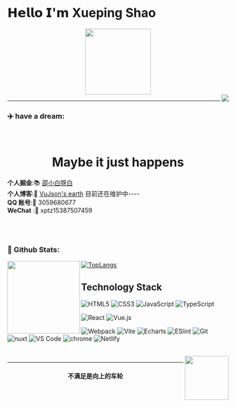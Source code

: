 # 𝗛𝗲𝗹𝗹𝗼 𝗜'𝗺 Xueping Shao 
<div align=center><img height="150"  src="https://s2.loli.net/2021/12/08/7fag4CkiItY9lzy.png"/></div>
<a href="https://count.getloli.com"><img align="right" src="https://count.getloli.com/get/@1024shao?theme=rule34"></a>
<hr/>


### ✈️ have a dream:
<br>
<h1 align=center>  Maybe it just happens</h1>

**个人掘金**:📚 [邵小白呀白](https://juejin.cn/user/210745713517950) 
<br>
**个人博客**:📝 [VuJson's earth](http://81.69.228.97:8090/) 目前还在维护中----
<br>
**QQ 账号**:📩 3059680677
<br>
**WeChat** :💬 xptz15387507459
<!-- 𝑰 ❤️ 𝑭𝒓𝒐𝒏𝒕-𝒆𝒏𝒅 𝑫𝒆𝒗𝒆𝒍𝒐𝒑𝒎𝒆𝒏𝒕!<br/> -->
<!-- :vulcan_salute: 𝑰 𝒑𝒖𝒕 𝒎𝒐𝒔𝒕𝒍𝒚 𝒐𝒇 𝒎𝒚 𝒇𝒐𝒄𝒖𝒔 𝒐𝒏 𝒘𝒆𝒃 𝒅𝒆𝒗𝒆𝒍𝒐𝒑𝒎𝒆𝒏𝒕 𝒘𝒊𝒕𝒉 𝑱𝒂𝒗𝒂𝑺𝒄𝒓𝒊𝒑𝒕, 𝒂𝒏𝒅 𝑰'𝒎 𝒂 𝑽𝒖𝒆.𝒋𝒔 𝒏𝒆𝒓𝒅.  -->
<br/>
<br/>


### 🌈 Github Stats:
<img align="left" height='165px' src="https://github-readme-stats.vercel.app/api?username=1024shao&bg_color=10,65db9f,338ed1&title_color=fff&text_color=fff">

 [![TopLangs](https://github-readme-stats.vercel.app/api/top-langs/?username=1024shao&layout=compact)](https://github.com/1024shao/github-readme-stats)
## Technology Stack

![HTML5](https://img.shields.io/badge/-HTML5-%23E44D27?style=flat-square&logo=html5&logoColor=ffffff)
![CSS3](https://img.shields.io/badge/-CSS3-%231572B6?style=flat-square&logo=css3)
![JavaScript](https://img.shields.io/badge/-JavaScript-%23F7DF1C?style=flat-square&logo=javascript&logoColor=000000&labelColor=%23F7DF1C&color=%23FFCE5A)
![TypeScript](https://img.shields.io/badge/-TypeScript-007ACC?style=flat-square&logo=typescript&logoColor=white)

![React](https://img.shields.io/badge/-React-%23282C34?style=flat-square&logo=react)
![Vue.js](https://img.shields.io/badge/-Vue.js-%232c3e50?style=flat-square&logo=vuedotjs)

![Webpack](https://img.shields.io/badge/-Webpack-%232C3A42?style=flat-square&logo=webpack)
![Vite](https://img.shields.io/badge/-Vite-%232C3A42?style=flat-square&logo=Vite)
![Echarts](https://img.shields.io/badge/-Echarts-%FF6384?style=flat-square&logo=chart.js)
![ESlint](https://img.shields.io/badge/-ESLint-%234B32C3?style=flat-square&logo=eslint)
![Git](https://img.shields.io/badge/-Git-%23F05032?style=flat-square&logo=git&logoColor=%23ffffff)
![nuxt](https://img.shields.io/badge/-Nuxt.js-%232C3A42?style=flat-square&logo=Nuxt.js)
![VS Code](https://img.shields.io/badge/-VSCode-%23007ACC?style=flat-square&logo=visual-studio-code)
![chrome](https://badgen.net/badge/icon/chrome?icon=chrome&label)
![Netlify](https://img.shields.io/badge/-Netlify-%2300C7B7?style=flat-square&logo=netlify&logoColor=ffffff)

<br>
<img align="right" height='100px' src="https://s2.loli.net/2021/12/08/915O6BF3eAyHdom.png">
<hr/>
<h4 align='center'>不满足是向上的车轮</h4>
